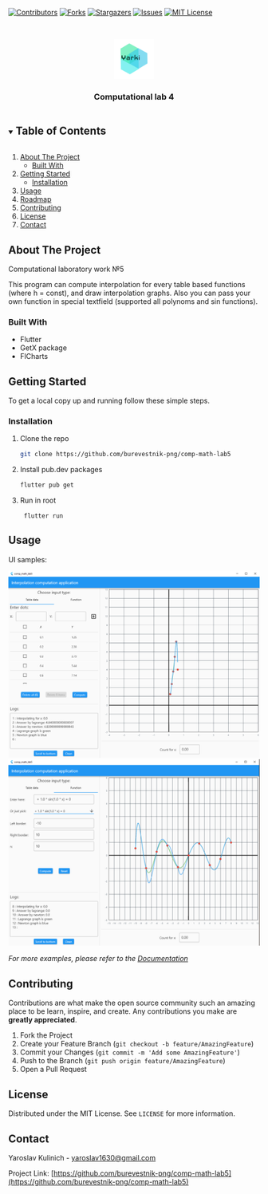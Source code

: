 <!-- PROJECT SHIELDS -->
<!--
*** I'm using markdown "reference style" links for readability.
*** Reference links are enclosed in brackets [ ] instead of parentheses ( ).
*** See the bottom of this document for the declaration of the reference variables
*** for contributors-url, forks-url, etc. This is an optional, concise syntax you may use.
*** https://www.markdownguide.org/basic-syntax/#reference-style-links
-->
[![Contributors][contributors-shield]][contributors-url]
[![Forks][forks-shield]][forks-url]
[![Stargazers][stars-shield]][stars-url]
[![Issues][issues-shield]][issues-url]
[![MIT License][license-shield]][license-url]



<!-- PROJECT LOGO -->
<br />
<p align="center">
  <a href="https://github.com/burevestnik-png/comp-math-lab5">
    <img src="./readme/yarki.png" alt="Logo" width="80" height="80">
  </a>

<h3 align="center">Computational lab 4</h3>
</p>



<!-- TABLE OF CONTENTS -->
<details open="open">
  <summary><h2 style="display: inline-block">Table of Contents</h2></summary>
  <ol>
    <li>
      <a href="#about-the-project">About The Project</a>
      <ul>
        <li><a href="#built-with">Built With</a></li>
      </ul>
    </li>
    <li>
      <a href="#getting-started">Getting Started</a>
      <ul>
        <li><a href="#installation">Installation</a></li>
      </ul>
    </li>
    <li><a href="#usage">Usage</a></li>
    <li><a href="#roadmap">Roadmap</a></li>
    <li><a href="#contributing">Contributing</a></li>
    <li><a href="#license">License</a></li>
    <li><a href="#contact">Contact</a></li>
  </ol>
</details>



<!-- ABOUT THE PROJECT -->
## About The Project

Computational laboratory work №5 <br/>

This program can compute interpolation for every table based functions (where h  = const), 
and draw interpolation graphs. Also you can pass your own function in special textfield (supported all polynoms 
and sin functions).


### Built With

* Flutter
* GetX package
* FlCharts



<!-- GETTING STARTED -->
## Getting Started

To get a local copy up and running follow these simple steps.


### Installation

1. Clone the repo
   ```sh
   git clone https://github.com/burevestnik-png/comp-math-lab5
   ```
2. Install pub.dev packages
   ```sh
   flutter pub get
   ```
3. Run in root
   ```shell
    flutter run 
   ```



<!-- USAGE EXAMPLES -->
## Usage
UI samples:

![1](./readme/img.png)
![2](./readme/img_1.png)


_For more examples, please refer to the [Documentation](https://flutter.dev/docs)_



<!-- CONTRIBUTING -->
## Contributing

Contributions are what make the open source community such an amazing place to be learn, inspire, and create. Any contributions you make are **greatly appreciated**.

1. Fork the Project
2. Create your Feature Branch (`git checkout -b feature/AmazingFeature`)
3. Commit your Changes (`git commit -m 'Add some AmazingFeature'`)
4. Push to the Branch (`git push origin feature/AmazingFeature`)
5. Open a Pull Request



<!-- LICENSE -->
## License

Distributed under the MIT License. See `LICENSE` for more information.



<!-- CONTACT -->
## Contact

Yaroslav Kulinich - yaroslav1630@gmail.com

Project Link: [https://github.com/burevestnik-png/comp-math-lab5](https://github.com/burevestnik-png/comp-math-lab5)





<!-- MARKDOWN LINKS & IMAGES -->
<!-- https://www.markdownguide.org/basic-syntax/#reference-style-links -->
[contributors-shield]: https://img.shields.io/github/contributors/burevestnik-png/comp-math-lab5.svg?style=for-the-badge
[contributors-url]: https://github.com/burevestnik-png/comp-math-lab5/graphs/contributors
[forks-shield]: https://img.shields.io/github/forks/burevestnik-png/comp-math-lab5.svg?style=for-the-badge
[forks-url]: https://github.com/burevestnik-png/comp-math-lab5/network/members
[stars-shield]: https://img.shields.io/github/stars/burevestnik-png/comp-math-lab5.svg?style=for-the-badge
[stars-url]: https://github.com/burevestnik-png/comp-math-lab5/stargazers
[issues-shield]: https://img.shields.io/github/issues/burevestnik-png/comp-math-lab5.svg?style=for-the-badge
[issues-url]: https://github.com/burevestnik-png/comp-math-lab5/issues
[license-shield]: https://img.shields.io/github/license/burevestnik-png/comp-math-lab5.svg?style=for-the-badge
[license-url]: https://github.com/burevestnik-png/comp-math-lab5/blob/master/LICENSE.txt